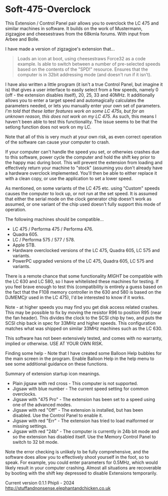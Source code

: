 # Soft-475-Overclock
This Extension / Control Panel pair allows you to overclock the LC 475 and similar machines in software. It builds on the work of Mustermann, zigzagjoe and cheesestraws from the 68kmla forums. With input from Arbee and Bolle.

I have made a version of zigzagjoe's extension that...
> Loads an icon at boot, using cheesestraws Force32 as a code example.
> Is able to switch between a number of pre-selected speeds based on the contents of the "SPD!" resource.
> Ensures that the computer is in 32bit addressing mode (and doesn't run if it isn't).

I have also written a little program (it isn't a true Control Panel, but imagine it is) that gives a user interface to easily select from a few speeds, namely 0 (off - the extension disables itself), 20, 25, 33 and 40MHz. It additionally allows you to enter a target speed and automagically calculates the parameters needed, or lets you manually enter your own set of parameters. *I'm told that these latter features work on some LC 475s, but for an unknown reason, this does not work on my LC 475*. As such, this means I haven't been able to test this functionality. The issue seems to be that the setlong function does not work on my LC.

Note that all of this is very much at your own risk, as even correct operation of the software can cause your computer to crash.

If your computer can't handle the speed you set, or otherwies crashes due to this software, power cycle the computer and hold the shift key prior to the happy mac during boot. This will prevent the extension from loading and effectively return your machine to "stock" (assuming you don't already have a hardware overclock implemented. You'll then be able to either replace it with a clean copy, or use the application to set a lower speed.

As mentioned, on some variants of the LC 475 etc. using "Custom" speeds causes the computer to lock up, or not run at the set speed. It is assumed that either the serial mode on the clock generator chip doesn't work as assumed, or one variant of the chip used doesn't fully support this mode of operation.

The following machines should be compatible...
- LC 475 / Performa 475 / Performa 476.
- Quadra 605.
- LC / Performa 575 / 577  / 578.
- Apple STB.
- Hardware overclocked versions of the LC 475, Quadra 605, LC 575 and variants.
- PowerPC upgraded versions of the LC 475, Quadra 605, LC 575 and variants.

There is a remote chance that some functionality *MIGHT* be compatible with the LC 630 and LC 580, so I have whitelisted these machines for testing. If you feel brave enough to test this (compatibility is entirely a guess based on the fact that the F108 memory controller in the 630 and 580 is based on the DJMEMCjr used in the LC 475), I'd be interested to know if it works.

Note - at higher speeds you may find you get disk access related crashes. This may be possible to fix by moving the resistor R96 to position R95 (near the fan header). This divides the clock to the SCSI chip by two, and puts the SCSI chip back in spec for 33MHz and higher speeds. This configuration matches what was shipped on similar 33MHz machines such as the LC 630.

This software has not been extensively tested, and comes with no warranty, implied or otherwise. USE AT YOUR OWN RISK.

Finding some help - Note that I have created some Balloon Help bubbles for the main screen in the program. Enable Balloon Help in the help menu to see some additional guidance on these functions.

Summary of extension startup icon meanings.

- Plain jigsaw with red cross - This computer is not supported.
- Jigsaw with blue number - The current speed setting for common overclocks.
- Jigsaw with "475 Pro" - The extension has been set to a speed using one of the advanced modes.
- Jigsaw with red "Off" - The extension is installed, but has been disabled. Use the Control Panel to enable it.
- Jigsaw with red "Err" - The extension has tried to load malformed or missing settings.
- Jigsaw with red "24b" - The computer is currently in 24b bit mode and so the extension has disabled itself. Use the Memory Control Panel to switch to 32 bit mode.

Note the error checking is unlikely to be fully comprehensive, and the software does allow you to effectively shoot yourself in the foot, so to speak. For example, you could enter parameters for 0.5MHz, which would likely result in your computer crashing. Almost all situations are recoverable by booting with the shift key depressed to disable Extensions temporarily.

Current version 0.1.1
Phipli - 2024
http://stuffandnonsense.elephantandchicken.co.uk

